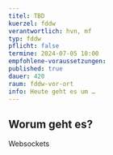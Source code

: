 ```yaml
---
titel: TBD
kuerzel: fddw
verantwortlich: hvn, mf
typ: fddw
pflicht: false
termine: 2024-07-05 10:00
empfohlene-voraussetzungen: 
published: true
dauer: 420
raum: fddw-vor-ort
info: Heute geht es um …
---
```

## Worum geht es?

Websockets
